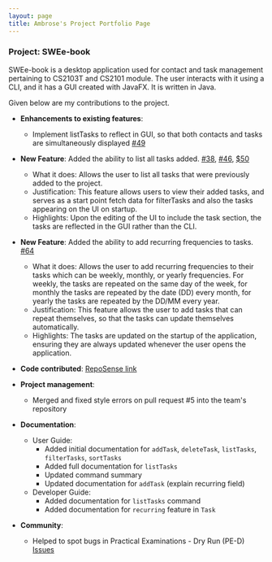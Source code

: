 ```yaml
---
layout: page
title: Ambrose's Project Portfolio Page
---
```


### Project: SWEe-book

SWEe-book is a desktop application used for contact and task management pertaining to CS2103T and CS2101 module. The user interacts with it using a CLI, and it has a GUI created with JavaFX. It is written in Java.

Given below are my contributions to the project.

* **Enhancements to existing features**:
    * Implement listTasks to reflect in GUI, so that both contacts and tasks are simultaneously displayed [#49](https://github.com/AY2122S1-CS2103T-W12-2/tp/pull/49)

* **New Feature**: Added the ability to list all tasks added. [#38](https://github.com/AY2122S1-CS2103T-W12-2/tp/pull/38), [#46](https://github.com/AY2122S1-CS2103T-W12-2/tp/pull/46), [$50](https://github.com/AY2122S1-CS2103T-W12-2/tp/pull/50)
    * What it does: Allows the user to list all tasks that were previously added to the project.
    * Justification: This feature allows users to view their added tasks, and serves as a start point fetch data for filterTasks and also the tasks appearing on the UI on startup. 
    * Highlights: Upon the editing of the UI to include the task section, the tasks are reflected in the GUI rather than the CLI.

* **New Feature**: Added the ability to add recurring frequencies to tasks. [#64](https://github.com/AY2122S1-CS2103T-W12-2/tp/pull/64)
    * What it does: Allows the user to add recurring frequencies to their tasks which can be weekly, monthly, or yearly frequencies. For weekly, 
      the tasks are repeated on the same day of the week, for monthly the tasks are repeated by the date (DD) every month, for yearly the tasks are repeated 
      by the DD/MM every year.
    * Justification: This feature allows the user to add tasks that can repeat themselves, so that the tasks can update themselves automatically.
    * Highlights: The tasks are updated on the startup of the application, ensuring they are always updated whenever the user opens the application.

* **Code contributed**: [RepoSense link](https://nus-cs2103-ay2122s1.github.io/tp-dashboard/?search=CS2103T-W12-2&sort=groupTitle&sortWithin=title&timeframe=commit&mergegroup=&groupSelect=groupByRepos&breakdown=true&checkedFileTypes=docs~functional-code~test-code~other&since=2021-09-17&tabOpen=true&tabType=zoom&tabAuthor=zhenxuantan&tabRepo=AY2122S1-CS2103T-W12-2%2Ftp%5Bmaster%5D&authorshipIsMergeGroup=false&authorshipFileTypes=docs~functional-code~test-code~other&authorshipIsBinaryFileTypeChecked=false&zA=ambroseboo&zR=AY2122S1-CS2103T-W12-2%2Ftp%5Bmaster%5D&zACS=198.05172413793105&zS=2021-09-17&zFS=CS2103T-W12-2&zU=2021-11-07&zMG=false&zFTF=commit&zFGS=groupByRepos&zFR=false&until=2021-11-07)

* **Project management**:
    * Merged and fixed style errors on pull request #5 into the team's repository 

* **Documentation**:
    * User Guide:
        * Added initial documentation for `addTask`, `deleteTask`, `listTasks`, `filterTasks`, `sortTasks`
        * Added full documentation for `listTasks`
        * Updated command summary
        * Updated documentation for `addTask` (explain recurring field)
    * Developer Guide:
        * Added documentation for `listTasks` command
        * Added documentation for `recurring` feature in `Task`

* **Community**:
    * Helped to spot bugs in Practical Examinations - Dry Run (PE-D) [Issues](https://github.com/ambroseboo/ped/issues)

